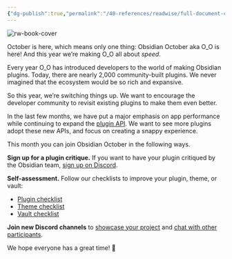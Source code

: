 ```yaml
---
{"dg-publish":true,"permalink":"/40-references/readwise/full-document-contents/obsidian-october-2024/","tags":["rw/articles"]}
---
```


![rw-book-cover](https://obsidian.md/favicon.svg)

October is here, which means only one thing: Obsidian October aka O\_O is here! And this year we’re making O\_O all about *speed*.

Every year O\_O has introduced developers to the world of making Obsidian plugins. Today, there are nearly 2,000 community-built plugins. We never imagined that the ecosystem would be so rich and expansive.

So this year, we’re switching things up. We want to encourage the developer community to revisit existing plugins to make them even better.

In the last few months, we have put a major emphasis on app performance while continuing to expand the [plugin API](https://docs.obsidian.md/). We want to see more plugins adopt these new APIs, and focus on creating a snappy experience.

This month you can join Obsidian October in the following ways.

**Sign up for a plugin critique.** If you want to have your plugin critiqued by the Obsidian team, [sign up on Discord](https://discord.com/channels/686053708261228577/840286264964022302/1290743805708079198).

**Self-assessment.** Follow our checklists to improve your plugin, theme, or vault:

* [Plugin checklist](https://docs.obsidian.md/oo24/plugin)
* [Theme checklist](https://docs.obsidian.md/oo24/theme)
* [Vault checklist](https://docs.obsidian.md/oo24/vault)

**Join new Discord channels** to [showcase your project](https://discord.com/channels/686053708261228577/1290740823893344378) and [chat with other participants](https://discord.com/channels/686053708261228577/1290741034720039022).

We hope everyone has a great time! 🍻
